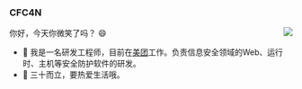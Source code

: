 ### CFC4N 
<img align="right" src="https://github-readme-stats.vercel.app/api?username=cfc4n&show_icons=true&icon_color=0366d6&text_color=24292e&bg_color=ffffff&hide_title=true" />



你好，今天你微笑了吗？ :smile:

- 🎈 我是一名研发工程师，目前在[美团](https://github.com/Meituan-Dianping)工作。负责信息安全领域的Web、运行时、主机等安全防护软件的研发。
- 🔅 三十而立，要热爱生活哦。

